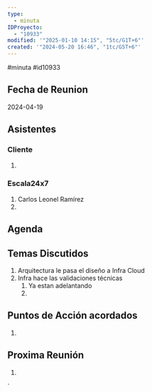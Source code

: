 ```yaml
---
type:
  - minuta
IDProyecto:
  - "10933"
modified: '"2025-01-10 14:15", "5tc/G1T+6"'
created: '"2024-05-20 16:46", "1tc/G5T+6"'
---
```

#minuta 
#id10933 

## Fecha de Reunion
2024-04-19

## Asistentes

### Cliente
1. 
### Escala24x7
1. Carlos Leonel Ramírez
2. 

## Agenda

## Temas Discutidos


1. Arquitectura le pasa el diseño a Infra Cloud
2. Infra hace las validaciones técnicas 
	1. Ya estan adelantando
	2. 

## Puntos de Acción acordados
1. 

## Proxima Reunión
1.  

`